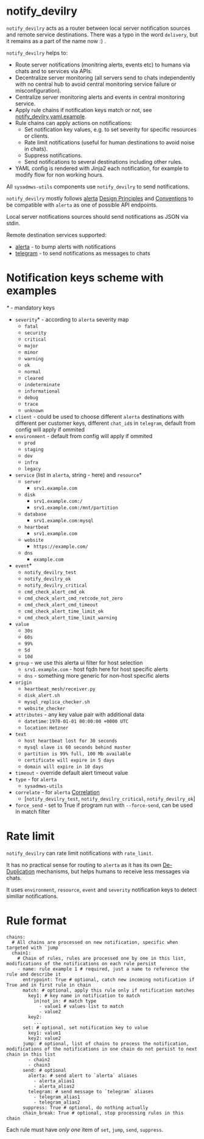 # notify_devilry

`notify_devilry` acts as a router between local server notification sources and remote service destinations.
There was a typo in the word `delivery`, but it remains as a part of the name now :) .

`notify_devilry` helps to:
- Route server notifications (monitring alerts, events etc) to humans via chats and to services via APIs.
- Decentralize server monitoring (all servers send to chats independently with no central hub to avoid central monitoring service failure or misconfiguration).
- Centralize server monitoring alerts and events in central monitoring service.
- Apply rule chains if notification keys match or not, see [notify_devilry.yaml.example](./notify_devilry.yaml.example).
- Rule chains can apply actions on notifications:
  - Set notification key values, e.g. to set severity for specific resources or clients.
  - Rate limit notifications (useful for human destinations to avoid noise in chats).
  - Suppress notifications.
  - Send notifications to several destinations including other rules.
- YAML config is rendered with Jinja2 each notification, for example to modify flow for non working hours.

All `sysadmws-utils` components use `notify_devilry` to send notifications.

`notify_devilry` mostly follows [alerta](https://docs.alerta.io/server.html) [Design Principles](https://docs.alerta.io/design.html)
and [Conventions](https://docs.alerta.io/conventions.html) to be compatible with `alerta` as one of possible API endpoints.

Local server notifications sources should send notifications as JSON via stdin.

Remote destination services supported:
- [alerta](https://docs.alerta.io/server.html) - to bump alerts with notifications
- [telegram](https://telegram.org) - to send notifications as messages to chats

# Notification keys scheme with examples

_*_ - mandatory keys

- `severity`\* - according to `alerta` severity map
  - `fatal`
  - `security`
  - `critical`
  - `major`
  - `minor`
  - `warning`
  - `ok`
  - `normal`
  - `cleared`
  - `indeterminate`
  - `informational`
  - `debug`
  - `trace`
  - `unknown`
- `client` - could be used to choose different `alerta` destinations with different per customer keys, different `chat_id`s in `telegram`, default from config will apply if ommited
- `environment` - default from config will apply if ommited
  - `prod`
  - `staging`
  - `dev`
  - `infra`
  - `legacy`
- `service` (list in `alerta`, string - here) and `resource`\*
  - `server`
    - `srv1.example.com`
  - `disk`
    - `srv1.example.com:/`
    - `srv1.example.com:/mnt/partition`
  - `database`
    - `srv1.example.com:mysql`
  - `heartbeat`
    - `srv1.example.com`
  - `website`
    - `https://example.com/`
  - `dns`
    - `example.com`
- `event`\*
  - `notify_devilry_test`
  - `notify_devilry_ok`
  - `notify_devilry_critical`
  - `cmd_check_alert_cmd_ok`
  - `cmd_check_alert_cmd_retcode_not_zero`
  - `cmd_check_alert_cmd_timeout`
  - `cmd_check_alert_time_limit_ok`
  - `cmd_check_alert_time_limit_warning`
- `value`
  - `30s`
  - `60s`
  - `99%`
  - `5d`
  - `10d`
- `group` - we use this alerta ui filter for host selection
  - `srv1.example.com` - host fqdn here for host specific alerts
  - `dns` - something more generic for non-host specific alerts
- `origin`
  - `heartbeat_mesh/receiver.py`
  - `disk_alert.sh`
  - `mysql_replica_checker.sh`
  - `website_checker`
- `attributes` - any key value pair with additional data
  - `datetime`: `1970-01-01 00:00:00 +0000 UTC`
  - `location`: `Hetzner`
- `text`
  - `host heartbeat lost for 30 seconds`
  - `mysql slave is 60 seconds behind master`
  - `partition is 99% full, 100 Mb available`
  - `certificate will expire in 5 days`
  - `domain will expire in 10 days`
- `timeout` - override default alert timeout value
- `type` - for `alerta`
  - `sysadmws-utils`
- `correlate` - for `alerta` [Correlation](https://docs.alerta.io/server.html#simple-correlation)
  - [`notify_devilry_test`, `notify_devilry_critical`, `notify_devilry_ok`]
- `force_send` - set to True if program run with `--force-send`, can be used in match filter

# Rate limit
`notify_devilry` can rate limit notifications with `rate_limit`.

It has no practical sense for routing to `alerta` as it has its own [De-Duplication](https://docs.alerta.io/server.html#de-duplication) mechanisms,
but helps humans to receive less messages via chats.

It uses `environment`, `resource`, `event` and `severity` notification keys to detect similiar notifications.

# Rule format
```
chains:
  # All chains are processed on new notification, specific when targeted with `jump`
  chain1:
    # Chain of rules, rules are processed one by one in this list, modifications of the notifications on each rule persist
    - name: rule example 1 # required, just a name to reference the rule and describe it
      entrypoint: True # optional, catch new incoming notification if True and in first rule in chain
      match: # optional, apply this rule only if notification matches
        key1: # key name in notification to match
          in|not_in: # match type
            - value1 # values list to match
            - value2
        key2:
          ...
      set: # optional, set notification key to value
        key1: value1
        key2: value2
      jump: # optional, list of chains to process the notification, modifications of the notifications in one chain do not persist to next chain in this list
        - chain2
        - chain3
      send: # optional
        alerta: # send alert to `alerta` aliases
          - alerta_alias1
          - alerta_alias2
        telegram: # send message to `telegram` aliases
          - telegram_alias1
          - telegram_alias2
      suppress: True # optional, do nothing actually
      chain_break: True # optional, stop processing rules in this chain
```

Each rule must have *only one* item of `set`, `jump`, `send`, `suppress`.

